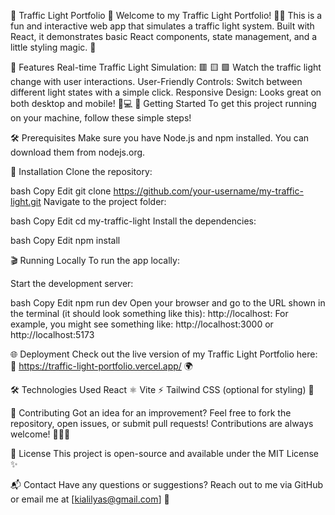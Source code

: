 🚦 Traffic Light Portfolio 🚦
Welcome to my Traffic Light Portfolio! 🚗💡 This is a fun and interactive web app that simulates a traffic light system. Built with React, it demonstrates basic React components, state management, and a little styling magic. 🌟

🌟 Features
Real-time Traffic Light Simulation: 🟥 🟨 🟩 Watch the traffic light change with user interactions.
User-Friendly Controls: Switch between different light states with a simple click.
Responsive Design: Looks great on both desktop and mobile! 📱💻
🚀 Getting Started
To get this project running on your machine, follow these simple steps!

🛠️ Prerequisites
Make sure you have Node.js and npm installed. You can download them from nodejs.org.

🔧 Installation
Clone the repository:

bash
Copy
Edit
git clone https://github.com/your-username/my-traffic-light.git
Navigate to the project folder:

bash
Copy
Edit
cd my-traffic-light
Install the dependencies:

bash
Copy
Edit
npm install

🎬 Running Locally
To run the app locally:

Start the development server:

bash
Copy
Edit
npm run dev
Open your browser and go to the URL shown in the terminal (it should look something like this):
http://localhost:<port>
For example, you might see something like:
http://localhost:3000 or http://localhost:5173

🌐 Deployment
Check out the live version of my Traffic Light Portfolio here:
🔗 https://traffic-light-portfolio.vercel.app/ 🌍

🛠️ Technologies Used
React ⚛️
Vite ⚡
Tailwind CSS (optional for styling) 🎨

🤝 Contributing
Got an idea for an improvement? Feel free to fork the repository, open issues, or submit pull requests! Contributions are always welcome! 🧑‍💻💬

📜 License
This project is open-source and available under the MIT License ✨

📬 Contact
Have any questions or suggestions? Reach out to me via GitHub or email me at [kialilyas@gmail.com] 📧